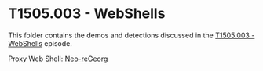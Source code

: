 # T1505.003 - WebShells

This folder contains the demos and detections discussed in the [T1505.003 - WebShells](https://youtu.be/nUwLrblaGh4) episode.

Proxy Web Shell: [Neo-reGeorg](https://github.com/L-codes/Neo-reGeorg)

